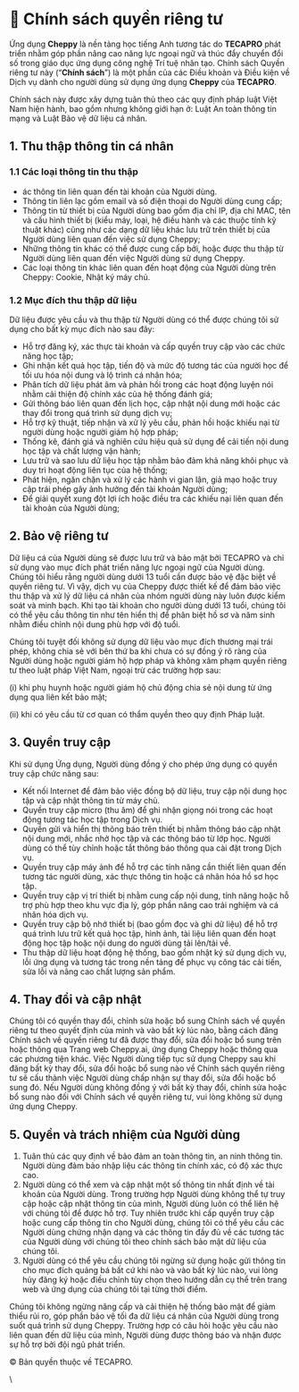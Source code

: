 # 🔐 Chính sách quyền riêng tư

Ứng dụng **Cheppy** là nền tảng học tiếng Anh tương tác do **TECAPRO** phát triển nhằm góp phần nâng cao năng lực ngoại ngữ và thúc đẩy chuyển đổi số trong giáo dục ứng dụng công nghệ Trí tuệ nhân tạo. Chính sách Quyền riêng tư này (“**Chính sách**”) là một phần của các Điều khoản và Điều kiện về Dịch vụ dành cho người dùng sử dụng ứng dụng **Cheppy** của **TECAPRO**.

Chính sách này được xây dựng tuân thủ theo các quy định pháp luật Việt Nam hiện hành, bao gồm nhưng không giới hạn ở: Luật An toàn thông tin mạng và Luật Bảo vệ dữ liệu cá nhân.

## 1. Thu thập thông tin cá nhân

### 1.1  Các loại thông tin thu thập

* ác thông tin liên quan đến tài khoản của Người dùng.
* Thông tin liên lạc gồm email và số điện thoại do Người dùng cung cấp;
* Thông tin từ thiết bị của Người dùng bao gồm địa chỉ IP, địa chỉ MAC, tên và cấu hình thiết bị (kiểu máy, loại, hệ điều hành và các thuộc tính kỹ thuật khác) cũng như các dạng dữ liệu khác lưu trữ trên thiết bị của Người dùng liên quan đến việc sử dụng Cheppy;&#x20;
* Những thông tin khác có thể được cung cấp bởi, hoặc được thu thập từ Người dùng liên quan đến việc Người dùng sử dụng Cheppy.
* Các loại thông tin khác liên quan đến hoạt động của Người dùng trên Cheppy: Cookie, Nhật ký máy chủ.

### 1.2 Mục đích thu thập dữ liệu

Dữ liệu được yêu cầu và thu thập từ Người dùng có thể được chúng tôi sử dụng cho bất kỳ mục đích nào sau đây:

* Hỗ trợ đăng ký, xác thực tài khoản và cấp quyền truy cập vào các chức năng học tập;
* Ghi nhận kết quả học tập, tiến độ và mức độ tương tác của người học để tối ưu hóa nội dung và lộ trình cá nhân hóa;
* Phân tích dữ liệu phát âm và phản hồi trong các hoạt động luyện nói nhằm cải thiện độ chính xác của hệ thống đánh giá;
* Gửi thông báo liên quan đến lịch học, cập nhật nội dung mới hoặc các thay đổi trong quá trình sử dụng dịch vụ;
* Hỗ trợ kỹ thuật, tiếp nhận và xử lý yêu cầu, phản hồi hoặc khiếu nại từ người dùng hoặc người giám hộ hợp pháp;
* Thống kê, đánh giá và nghiên cứu hiệu quả sử dụng để cải tiến nội dung học tập và chất lượng vận hành;
* Lưu trữ và sao lưu dữ liệu học tập nhằm bảo đảm khả năng khôi phục và duy trì hoạt động liên tục của hệ thống;
* Phát hiện, ngăn chặn và xử lý các hành vi gian lận, giả mạo hoặc truy cập trái phép gây ảnh hưởng đến tài khoản Người dùng;
* Để giải quyết xung đột lợi ích hoặc điều tra các khiếu nại liên quan đến tài khoản của Người dùng;

## 2. Bảo vệ riêng tư&#x20;

Dữ liệu cá của Người dùng sẽ được lưu trữ và bảo mật bởi TECAPRO và chỉ sử dụng vào mục đích phát triển năng lực ngoại ngữ của Người dùng. Chúng tôi hiểu rằng người dùng dưới 13 tuổi cần được bảo vệ đặc biệt về quyền riêng tư. Vì vậy, dịch vụ của Cheppy được thiết kế để đảm bảo việc thu thập và xử lý dữ liệu cá nhân của nhóm người dùng này luôn được kiểm soát và minh bạch. Khi tạo tài khoản cho người dùng dưới 13 tuổi, chúng tôi có thể yêu cầu thông tin như tên hiển thị để phân biệt hồ sơ và năm sinh nhằm điều chỉnh nội dung phù hợp với độ tuổi.

Chúng tôi tuyệt đối không sử dụng dữ liệu vào mục đích thương mại trái phép, không chia sẻ với bên thứ ba khi chưa có sự đồng ý rõ ràng của Người dùng hoặc người giám hộ hợp pháp và không xâm phạm quyền riêng tư theo luật pháp Việt Nam, ngoại trừ các trường hợp sau:&#x20;

(i) khi phụ huynh hoặc người giám hộ chủ động chia sẻ nội dung từ ứng dụng qua liên kết bảo mật;&#x20;

(ii) khi có yêu cầu từ cơ quan có thẩm quyền theo quy định Pháp luật.

## 3. Quyền truy cập

Khi sử dụng Ứng dụng, Người dùng đồng ý cho phép ứng dụng có quyền truy cập chức năng sau:

* Kết nối Internet để đảm bảo việc đồng bộ dữ liệu, truy cập nội dung học tập và cập nhật thông tin từ máy chủ.
* Quyền truy cập micro (thu âm) để ghi nhận giọng nói trong các hoạt động tương tác học tập trong Dịch vụ.
* Quyền gửi và hiển thị thông báo trên thiết bị nhằm thông báo cập nhật nội dung mới, nhắc nhở học tập và các thông báo từ lớp học. Người dùng có thể tùy chỉnh hoặc tắt thông báo thông qua cài đặt trong Dịch vụ.
* Quyền truy cập máy ảnh để hỗ trợ các tính năng cần thiết liên quan đến tương tác người dùng, xác thực thông tin hoặc cá nhân hóa hồ sơ học tập.
* Quyền truy cập vị trí thiết bị nhằm cung cấp nội dung, tính năng hoặc hỗ trợ phù hợp theo khu vực địa lý, góp phần nâng cao trải nghiệm và cá nhân hóa dịch vụ.
* Quyền truy cập bộ nhớ thiết bị (bao gồm đọc và ghi dữ liệu) để hỗ trợ quá trình lưu trữ kết quả học tập, hình ảnh, tài liệu liên quan đến hoạt động học tập hoặc nội dung do người dùng tải lên/tải về.
* Thu thập dữ liệu hoạt động hệ thống, bao gồm nhật ký sử dụng dịch vụ, lỗi ứng dụng và tương tác trong nền tảng để phục vụ công tác cải tiến, sửa lỗi và nâng cao chất lượng sản phẩm.

## 4. Thay đổi và cập nhật

Chúng tôi có quyền thay đổi, chỉnh sửa hoặc bổ sung Chính sách về quyền riêng tư theo quyết định của mình và vào bất kỳ lúc nào, bằng cách đăng Chính sách về quyền riêng tư đã được thay đổi, sửa đổi hoặc bổ sung trên hoặc thông qua Trang web Cheppy.ai, ứng dụng Cheppy hoặc thông qua các phương tiện khác. Việc Người dùng tiếp tục sử dụng Cheppy sau khi đăng bất kỳ thay đổi, sửa đổi hoặc bổ sung nào về Chính sách quyền riêng tư sẽ cấu thành việc Người dùng chấp nhận sự thay đổi, sửa đổi hoặc bổ sung đó. Nếu Người dùng không đồng ý với bất kỳ thay đổi, chỉnh sửa hoặc bổ sung nào đối với Chính sách về quyền riêng tư, vui lòng không sử dụng ứng dụng Cheppy.

## 5. Quyền và trách nhiệm của Người dùng

1. Tuân thủ các quy định về bảo đảm an toàn thông tin, an ninh thông tin. Người dùng đảm bảo nhập liệu các thông tin chính xác, có độ xác thực cao.
2. Người dùng có thể xem và cập nhật một số thông tin nhất định về tài khoản của Người dùng. Trong trường hợp Người dùng không thể tự truy cập hoặc cập nhật thông tin của mình, Người dùng luôn có thể liên hệ với chúng tôi để được hỗ trợ. Tuy nhiên trước khi cấp quyền truy cập hoặc cung cấp thông tin cho Người dùng, chúng tôi có thể yêu cầu các Người dùng chứng nhận dạng và các thông tin đầy đủ về các tương tác của Người dùng với chúng tôi theo chính sách bảo mật dữ liệu của chúng tôi.
3. Người dùng có thể yêu cầu chúng tôi ngừng sử dụng hoặc gửi thông tin cho mục đích quảng bá bất cứ khi nào và vào bất kỳ lúc nào, vui lòng hủy đăng ký hoặc điều chỉnh tùy chọn theo hướng dẫn cụ thể trên trang web và ứng dụng của chúng tôi tại từng thời điểm.&#x20;

Chúng tôi không ngừng nâng cấp và cải thiện hệ thống bảo mật để giảm thiểu rủi ro, góp phần bảo vệ tối đa dữ liệu cá nhân của Người dùng trong suốt quá trình sử dụng Cheppy. Trường hợp có câu hỏi hoặc yêu cầu nào liên quan đến dữ liệu của mình, Người dùng được thông báo và nhận được sự hỗ trợ bởi đội ngũ phát triển.

© Bản quyền thuộc về TECAPRO.

\
